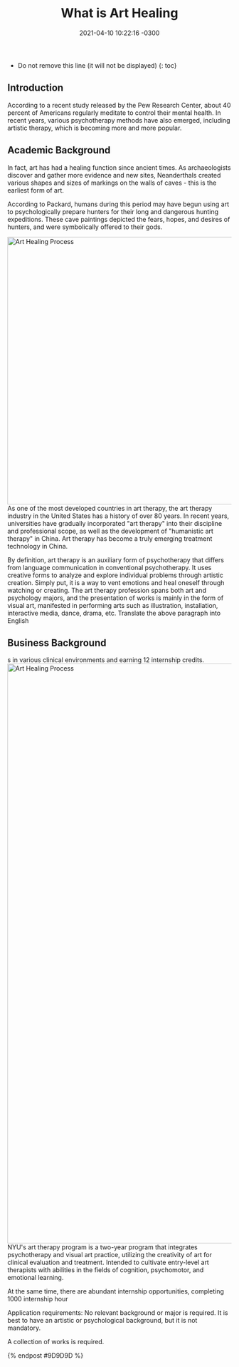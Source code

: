 ﻿---
layout: post
title:  "What is Art Healing"
date:   2021-04-10 10:22:16 -0300
tags: ["Art Hearling","Psychological Design","Pressure&Loneliness"]
published: true
script: [post.js]
excerpted: |
    According to a recent study released by the Pew Research Center, about 40 percent of Americans regularly meditate to control their mental health. In recent years, various psychotherapy methods have also emerged, including artistic therapy, which is becoming more and more popular. ...
day_quote:
  title: The word of the day!
  description: |
    Put a very powerful message.
---
* Do not remove this line (it will not be displayed)
{: toc}
## Introduction
According to a recent study released by the Pew Research Center, about 40 percent of Americans regularly meditate to control their mental health. In recent years, various psychotherapy methods have also emerged, including artistic therapy, which is becoming more and more popular.

## Academic Background

In fact, art has had a healing function since ancient times. As archaeologists discover and gather more evidence and new sites, Neanderthals created various shapes and sizes of markings on the walls of caves - this is the earliest form of art.

According to Packard, humans during this period may have begun using art to psychologically prepare hunters for their long and dangerous hunting expeditions. These cave paintings depicted the fears, hopes, and desires of hunters, and were symbolically offered to their gods.

<img src="https://s2.loli.net/2023/09/20/JUtq8da3Cky7nFG.png" alt="Art Healing Process" width="790" height="600">
As one of the most developed countries in art therapy, the art therapy industry in the United States has a history of over 80 years. In recent years, universities have gradually incorporated "art therapy" into their discipline and professional scope, as well as the development of "humanistic art therapy" in China. Art therapy has become a truly emerging treatment technology in China. 

By definition, art therapy is an auxiliary form of psychotherapy that differs from language communication in conventional psychotherapy. It uses creative forms to analyze and explore individual problems through artistic creation. Simply put, it is a way to vent emotions and heal oneself through watching or creating. The art therapy profession spans both art and psychology majors, and the presentation of works is mainly in the form of visual art, manifested in performing arts such as illustration, installation, interactive media, dance, drama, etc. Translate the above paragraph into English

## Business Background
s in various clinical environments and earning 12 internship credits.
<img src="https://s2.loli.net/2023/09/20/DYju7w4tChOr9kH.png" alt="Art Healing Process" width="800" height="1300">
NYU's art therapy program is a two-year program that integrates psychotherapy and visual art practice, utilizing the creativity of art for clinical evaluation and treatment. Intended to cultivate entry-level art therapists with abilities in the fields of cognition, psychomotor, and emotional learning.

At the same time, there are abundant internship opportunities, completing 1000 internship hour

Application requirements: No relevant background or major is required. It is best to have an artistic or psychological background, but it is not mandatory.

A collection of works is required.




{% endpost #9D9D9D %}
